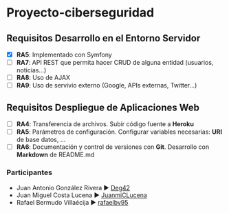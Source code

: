 # Proyecto-ciberseguridad

## Requisitos Desarrollo en el Entorno Servidor

- [X] __RA5__: Implementado con Symfony
- [ ] __RA7__: API REST que permita hacer CRUD de alguna entidad (usuarios, noticias...)
- [ ] __RA8__: Uso de AJAX
- [ ] __RA9__: Uso de servivio externo (Google, APIs externas, Twitter...)

## Requisitos Despliegue de Aplicaciones Web

- [ ] __RA4__: Transferencia de archivos. Subir código fuente a __Heroku__
- [ ] __RA5__: Parámetros de configuración. Configurar variables necesarias: __URI__ de base datos, ...
- [ ] __RA6__: Documentación y control de versiones con __Git__. Desarrollo con __Markdown__ de README.md 

### Participantes
- Juan Antonio González Rivera ► [Deg42](https://github.com/Deg42)
- Juan Miguel Costa Lucena ► [JuanmiCLucena](https://github.com/JuanmiCLucena)
- Rafael Bermudo Villaécija ► [rafaelbv95](https://github.com/rafaelbv95)
